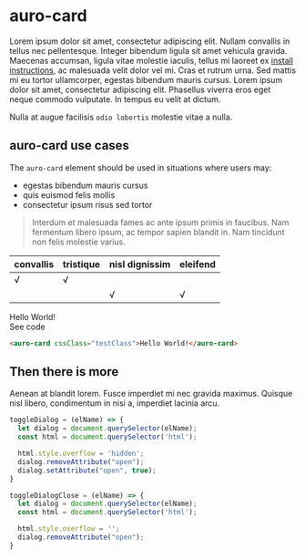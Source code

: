 # auro-card

Lorem ipsum dolor sit amet, consectetur adipiscing elit. Nullam convallis in tellus nec pellentesque. Integer bibendum ligula sit amet vehicula gravida. Maecenas accumsan, ligula vitae molestie iaculis, tellus mi laoreet ex [install instructions](https://auro.alaskaair.com/components/auro/button/install), ac malesuada velit dolor vel mi. Cras et rutrum urna. Sed mattis mi eu tortor ullamcorper, egestas bibendum mauris cursus. Lorem ipsum dolor sit amet, consectetur adipiscing elit. Phasellus viverra eros eget neque commodo vulputate. In tempus eu velit at dictum.

Nulla at augue facilisis `odio lobortis` molestie vitae a nulla.

## auro-card use cases

The `auro-card` element should be used in situations where users may:

* egestas bibendum mauris cursus
* quis euismod felis mollis
* consectetur ipsum risus sed tortor

> Interdum et malesuada fames ac ante ipsum primis in faucibus. Nam fermentum libero ipsum, ac tempor sapien blandit in. Nam tincidunt non felis molestie varius.

|convallis|tristique|nisl dignissim|eleifend|
|---|---|---|---|
|√|√|||
|||√|√|

<div class="exampleWrapper">
  <auro-card cssClass="testClass">Hello World!</auro-card>
</div>

<auro-accordion lowProfile justifyRight>
  <span slot="trigger">See code</span>

  ```html
  <auro-card cssClass="testClass">Hello World!</auro-card>
  ```

</auro-accordion>

## Then there is more

Aenean at blandit lorem. Fusce imperdiet mi nec gravida maximus. Quisque nisl libero, condimentum in nisi a, imperdiet lacinia arcu.

```javascript
toggleDialog = (elName) => {
  let dialog = document.querySelector(elName);
  const html = document.querySelector('html');

  html.style.overflow = 'hidden';
  dialog.removeAttribute("open");
  dialog.setAttribute("open", true);
}

toggleDialogClose = (elName) => {
  let dialog = document.querySelector(elName);
  const html = document.querySelector('html');

  html.style.overflow = '';
  dialog.removeAttribute("open");
}
```
